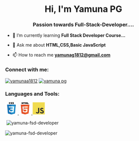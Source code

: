 <h1 align="center">Hi, I'm Yamuna PG</h1>
<h3 align="center">Passion towards Full-Stack-Developer....</h3>

- 🌱 I’m currently learning **Full Stack Developer Course...**

- 💬 Ask me about **HTML,CSS,Basic JavaScript**

- 📫 How to reach me **yamunag1812@gmail.com**

<h3 align="left">Connect with me:</h3>
<p align="left">
<a href="https://twitter.com/yamunaa1812" target="blank"><img align="center" src="https://raw.githubusercontent.com/rahuldkjain/github-profile-readme-generator/master/src/images/icons/Social/twitter.svg" alt="yamunaa1812" height="30" width="40" /></a>
<a href="https://linkedin.com/in/yamuna pg" target="blank"><img align="center" src="https://raw.githubusercontent.com/rahuldkjain/github-profile-readme-generator/master/src/images/icons/Social/linked-in-alt.svg" alt="yamuna pg" height="30" width="40" /></a>
</p>

<h3 align="left">Languages and Tools:</h3>
<p align="left"> <a href="https://www.w3schools.com/css/" target="_blank" rel="noreferrer"> <img src="https://raw.githubusercontent.com/devicons/devicon/master/icons/css3/css3-original-wordmark.svg" alt="css3" width="40" height="40"/> </a> <a href="https://www.w3.org/html/" target="_blank" rel="noreferrer"> <img src="https://raw.githubusercontent.com/devicons/devicon/master/icons/html5/html5-original-wordmark.svg" alt="html5" width="40" height="40"/> </a> <a href="https://developer.mozilla.org/en-US/docs/Web/JavaScript" target="_blank" rel="noreferrer"> <img src="https://raw.githubusercontent.com/devicons/devicon/master/icons/javascript/javascript-original.svg" alt="javascript" width="40" height="40"/> </a> </p>

<p>&nbsp;<img align="center" src="https://github-readme-stats.vercel.app/api?username=yamuna-fsd-developer&show_icons=true&locale=en" alt="yamuna-fsd-developer" /></p>

<p><img align="center" src="https://github-readme-streak-stats.herokuapp.com/?user=yamuna-fsd-developer&" alt="yamuna-fsd-developer" /></p>
